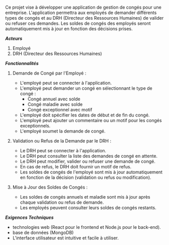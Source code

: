 Ce projet vise à développer une application de gestion de congés pour une entreprise. 
L'application permettra aux employés de demander différents types de congés et au DRH 
(Directeur des Ressources Humaines) de valider ou refuser ces demandes. Les soldes de 
congés des employés seront automatiquement mis à jour en fonction des décisions prises. 
 
***Acteurs***
1. Employé 
2. DRH (Directeur des Ressources Humaines) 
 
***Fonctionnalités***
 
1. Demande de Congé par l'Employé : 
   - L'employé peut se connecter à l'application. 
   - L'employé peut demander un congé en sélectionnant le type de congé : 
     - Congé annuel avec solde 
     - Congé maladie avec solde 
     - Congé exceptionnel avec motif 
   - L'employé doit spécifier les dates de début et de fin du congé. 
   - L'employé peut ajouter un commentaire ou un motif pour les congés exceptionnels. 
   - L'employé soumet la demande de congé. 
 
2. Validation ou Refus de la Demande par le DRH : 
   - Le DRH peut se connecter à l'application. 
   - Le DRH peut consulter la liste des demandes de congé en attente. 
   - Le DRH peut modifier, valider ou refuser une demande de congé. 
   - En cas de refus, le DRH doit fournir un motif de refus. 
   - Les soldes de congés de l'employé sont mis à jour automatiquement en fonction de la 
décision (validation ou refus ou modification). 
 
3. Mise à Jour des Soldes de Congés : 
   - Les soldes de congés annuels et maladie sont mis à jour après chaque validation ou refus 
de demande. 
   - Les employés peuvent consulter leurs soldes de congés restants.
 
***Exigences Techniques***
 - technologies web (React pour le frontend et Node.js pour le back-end).
 - base de données (MongoDB) 
 - L'interface utilisateur est intuitive et facile à utiliser.














